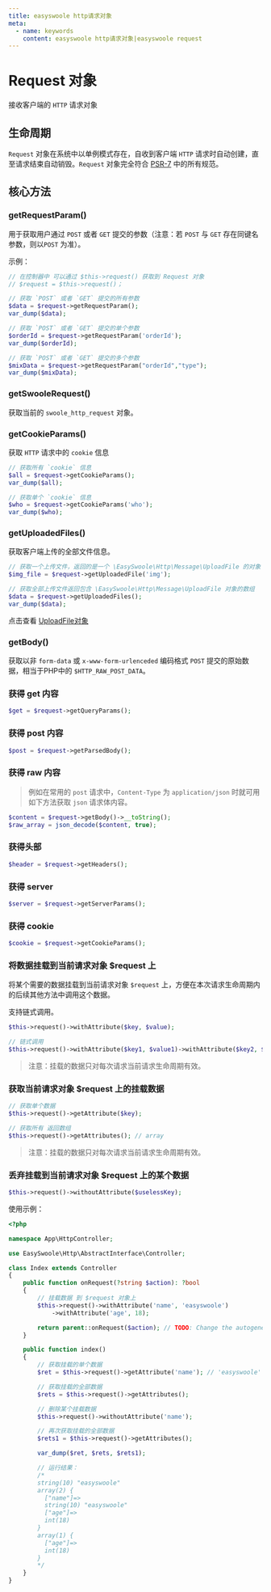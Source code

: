 ```yaml
---
title: easyswoole http请求对象
meta:
  - name: keywords
    content: easyswoole http请求对象|easyswoole request
---
```

# Request 对象

接收客户端的 `HTTP` 请求对象

## 生命周期

`Request` 对象在系统中以单例模式存在，自收到客户端 `HTTP` 请求时自动创建，直至请求结束自动销毁。`Request` 对象完全符合 [PSR-7](https://www.php-fig.org/psr/psr-7/) 中的所有规范。

## 核心方法

### getRequestParam()

用于获取用户通过 `POST` 或者 `GET` 提交的参数（注意：若 `POST` 与 `GET` 存在同键名参数，则以`POST` 为准）。

示例：

```php
// 在控制器中 可以通过 $this->request() 获取到 Request 对象
// $request = $this->request()；

// 获取 `POST` 或者 `GET` 提交的所有参数
$data = $request->getRequestParam();
var_dump($data);

// 获取 `POST` 或者 `GET` 提交的单个参数
$orderId = $request->getRequestParam('orderId');
var_dump($orderId);

// 获取 `POST` 或者 `GET` 提交的多个参数
$mixData = $request->getRequestParam("orderId","type");
var_dump($mixData);
```

### getSwooleRequest()

获取当前的 `swoole_http_request` 对象。

### getCookieParams()

获取 `HTTP` 请求中的 `cookie` 信息

```php
// 获取所有 `cookie` 信息
$all = $request->getCookieParams();
var_dump($all);

// 获取单个 `cookie` 信息
$who = $request->getCookieParams('who');
var_dump($who);
```

### getUploadedFiles()

获取客户端上传的全部文件信息。

```php
// 获取一个上传文件，返回的是一个 \EasySwoole\Http\Message\UploadFile 的对象
$img_file = $request->getUploadedFile('img');

// 获取全部上传文件返回包含 \EasySwoole\Http\Message\UploadFile 对象的数组
$data = $request->getUploadedFiles();
var_dump($data);
```

点击查看 [UploadFile对象](./uploadFile.html)

### getBody()

获取以非 `form-data` 或 `x-www-form-urlenceded` 编码格式 `POST` 提交的原始数据，相当于PHP中的 `$HTTP_RAW_POST_DATA`。

### 获得 get 内容

```php
$get = $request->getQueryParams();
```

### 获得 post 内容

```php
$post = $request->getParsedBody();
```

### 获得 raw 内容

> 例如在常用的 `post` 请求中，`Content-Type` 为 `application/json` 时就可用如下方法获取 `json` 请求体内容。

```php
$content = $request->getBody()->__toString();
$raw_array = json_decode($content, true);
```

### 获得头部

```php
$header = $request->getHeaders();
```

### 获得 server

```php
$server = $request->getServerParams();
```

### 获得 cookie

```php
$cookie = $request->getCookieParams();
```

### 将数据挂载到当前请求对象 $request 上

将某个需要的数据挂载到当前请求对象 `$request` 上，方便在本次请求生命周期内的后续其他方法中调用这个数据。

支持链式调用。

```php
$this->request()->withAttribute($key, $value);

// 链式调用
$this->request()->withAttribute($key1, $value1)->withAttribute($key2, $value2);
```

> 注意：挂载的数据只对每次请求当前请求生命周期有效。

### 获取当前请求对象 $request 上的挂载数据

```php
// 获取单个数据
$this->request()->getAttribute($key);

// 获取所有 返回数组
$this->request()->getAttributes(); // array
```

> 注意：挂载的数据只对每次请求当前请求生命周期有效。

### 丢弃挂载到当前请求对象 $request 上的某个数据

```php
$this->request()->withoutAttribute($uselessKey);
```

使用示例：

```php
<?php

namespace App\HttpController;

use EasySwoole\Http\AbstractInterface\Controller;

class Index extends Controller
{
    public function onRequest(?string $action): ?bool
    {
        // 挂载数据 到 $request 对象上
        $this->request()->withAttribute('name', 'easyswoole')
            ->withAttribute('age', 18);

        return parent::onRequest($action); // TODO: Change the autogenerated stub
    }

    public function index()
    {
        // 获取挂载的单个数据
        $ret = $this->request()->getAttribute('name'); // 'easyswoole'

        // 获取挂载的全部数据
        $rets = $this->request()->getAttributes();

        // 删除某个挂载数据
        $this->request()->withoutAttribute('name');

        // 再次获取挂载的全部数据
        $rets1 = $this->request()->getAttributes();

        var_dump($ret, $rets, $rets1);

        // 运行结果：
        /*
        string(10) "easyswoole"
        array(2) {
          ["name"]=>
          string(10) "easyswoole"
          ["age"]=>
          int(18)
        }
        array(1) {
          ["age"]=>
          int(18)
        }
        */
    }
}
```

